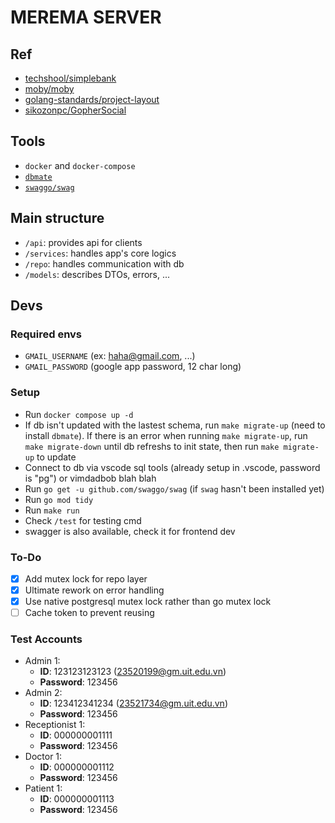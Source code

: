 # MEREMA SERVER

## Ref
- [techshool/simplebank](https://github.com/techschool/simplebank)
- [moby/moby](https://github.com/moby/moby)
- [golang-standards/project-layout](https://github.com/golang-standards/project-layout)
- [sikozonpc/GopherSocial](https://github.com/sikozonpc/GopherSocial)

## Tools
- `docker` and `docker-compose`
- [`dbmate`](https://github.com/amacneil/dbmate)
- [`swaggo/swag`](https://github.com/swaggo/swag)

## Main structure

- `/api`: provides api for clients
- `/services`: handles app's core logics
- `/repo`: handles communication with db
- `/models`: describes DTOs, errors, ...

## Devs

### Required envs
- `GMAIL_USERNAME` (ex: haha@gmail.com, ...) 
- `GMAIL_PASSWORD` (google app password, 12 char long)

### Setup
- Run `docker compose up -d`
- If db isn't updated with the lastest schema, run `make migrate-up` (need to install `dbmate`). If there is an error when running `make migrate-up`, run `make migrate-down` until db refreshs to init state, then run `make migrate-up` to update 
- Connect to db via vscode sql tools (already setup in .vscode, password is "pg") or vimdadbob blah blah
- Run `go get -u github.com/swaggo/swag` (if `swag` hasn't been installed yet)
- Run `go mod tidy`
- Run `make run`
- Check `/test` for testing cmd
- swagger is also available, check it for frontend dev

### To-Do
- [x] Add mutex lock for repo layer
- [x] Ultimate rework on error handling
- [x] Use native postgresql mutex lock rather than go mutex lock 
- [ ] Cache token to prevent reusing

### Test Accounts
- Admin 1: 
  - **ID**: 123123123123 (23520199@gm.uit.edu.vn)
  - **Password**: 123456
- Admin 2: 
  - **ID**: 123412341234 (23521734@gm.uit.edu.vn)
  - **Password**: 123456
- Receptionist 1:
  - **ID**: 000000001111
  - **Password**: 123456
- Doctor 1:
  - **ID**: 000000001112
  - **Password**: 123456
- Patient 1:
  - **ID**: 000000001113
  - **Password**: 123456